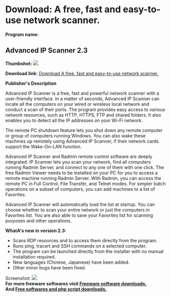 # Download: A free, fast and easy-to-use network scanner.

**Program name:**

## Advanced IP Scanner 2.3

  
**Thumbshot:** ![](http://www.freewarefiles.com/screenshot/ipscan2_md.jpg)   
  
**Download link:** [Download A free, fast and easy-to-use network scanner.](http://freesoftwares.boysofts.com/Advanced-IP-Scanner_program_3246.html)  
  


**Publisher's Description**  
  


Advanced IP Scanner is a free, fast and powerful network scanner with a user-friendly interface. In a matter of seconds, Advanced IP Scanner can locate all the computers on your wired or wireless local network and conduct a scan of their ports. The program provides easy access to various network resources, such as HTTP, HTTPS, FTP and shared folders. It also enables you to detect all the IP addresses on your Wi-Fi network. 

The remote PC shutdown feature lets you shut down any remote computer or group of computers running Windows. You can also wake these machines up remotely using Advanced IP Scanner, if their network cards support the Wake-On-LAN function. 

Advanced IP Scanner and Radmin remote control software are deeply integrated. IP Scanner lets you scan your network, find all computers running Radmin Server, and connect to any one of them with one click. The free Radmin Viewer needs to be installed on your PC for you to access a remote machine running Radmin Server. With Radmin, you can access the remote PC in Full Control, File Transfer, and Telnet modes. For simpler batch operations on a subset of computers, you can add machines to a list of Favorites. 

Advanced IP Scanner will automatically load the list at startup. You can choose whether to scan your entire network or just the computers in Favorites list. You are also able to save your Favorites list for scanning purposes and other operations.

**WhatA's new in version 2.3:**

  * Scans RDP resources and to access them directly from the program. 
  * Runs ping, tracert and SSH commands on a selected computer. 
  * The program can be launched directly from the installer with no manual installation required. 
  * New languages (Chinese, Japanese) have been added. 
  * Other minor bugs have been fixed. 

  
  
Screenshot: ![](http://www.freewarefiles.com/screenshot/ipscan2.jpg)   
**For more freeware softwares visit [Freeware software downloads.](http://freesoftwares.boysofts.com/)**   
**And [Free softwares and php script downloads.](http://www.boysofts.com/)**
